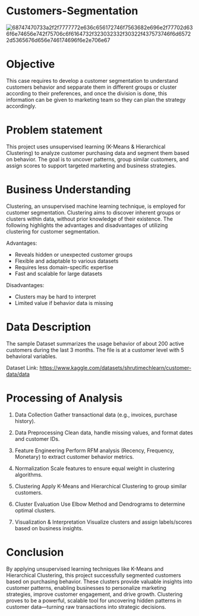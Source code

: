 # Customers-Segmentation

![68747470733a2f2f7777772e636c656172746f7563682e696e2f77702d636f6e74656e742f75706c6f6164732f323032332f30322f437573746f6d65722d5365676d656e746174696f6e2e706e67](https://github.com/user-attachments/assets/b0781f4b-095d-4661-86bd-547f77351ec0)

# Objective

This case requires to develop a customer segmentation to understand customers behavior and sepparate them in different groups or cluster according to their preferences, and once the division is done, this information can be given to marketing team so they can plan the strategy accordingly.
# Problem statement
This project uses unsupervised learning (K-Means & Hierarchical Clustering) to analyze customer purchasing data and segment them based on behavior. The goal is to uncover patterns, group similar customers, and assign scores to support targeted marketing and business strategies.

# Business Understanding

Clustering, an unsupervised machine learning technique, is employed for customer segmentation. Clustering aims to discover inherent groups or clusters within data, without prior knowledge of their existence. The following highlights the advantages and disadvantages of utilizing clustering for customer segmentation.

Advantages:
  * Reveals hidden or unexpected customer groups
  * Flexible and adaptable to various datasets
  * Requires less domain-specific expertise
  * Fast and scalable for large datasets
    
Disadvantages:
  * Clusters may be hard to interpret
  * Limited value if behavior data is missing

# Data Description

The sample Dataset summarizes the usage behavior of about 200 active customers during the last 3 months. The file is at a customer level with 5 behavioral variables.

Dataset Link: https://www.kaggle.com/datasets/shrutimechlearn/customer-data/data

# Processing of Analysis
1. Data Collection
Gather transactional data (e.g., invoices, purchase history).

2. Data Preprocessing
Clean data, handle missing values, and format dates and customer IDs.

3. Feature Engineering
Perform RFM analysis (Recency, Frequency, Monetary) to extract customer behavior metrics.

4. Normalization
Scale features to ensure equal weight in clustering algorithms.

5. Clustering
Apply K-Means and Hierarchical Clustering to group similar customers.

6. Cluster Evaluation
Use Elbow Method and Dendrograms to determine optimal clusters.

7. Visualization & Interpretation
Visualize clusters and assign labels/scores based on business insights.

# Conclusion
By applying unsupervised learning techniques like K-Means and Hierarchical Clustering, this project successfully segmented customers based on purchasing behavior. These clusters provide valuable insights into customer patterns, enabling businesses to personalize marketing strategies, improve customer engagement, and drive growth. Clustering proves to be a powerful, scalable tool for uncovering hidden patterns in customer data—turning raw transactions into strategic decisions.
